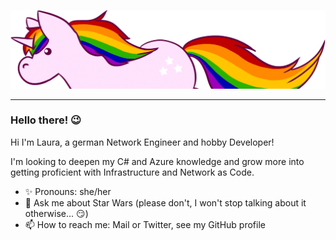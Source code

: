![Header](static/header.png)
___


### Hello there! 😉

Hi I'm Laura, a german Network Engineer and hobby Developer!

I'm looking to deepen my C# and Azure knowledge and grow more into getting proficient with Infrastructure and Network as Code.

- ✨ Pronouns: she/her
- 💬 Ask me about Star Wars (please don't, I won't stop talking about it otherwise... 😏)
- 📫 How to reach me: Mail or Twitter, see my GitHub profile
